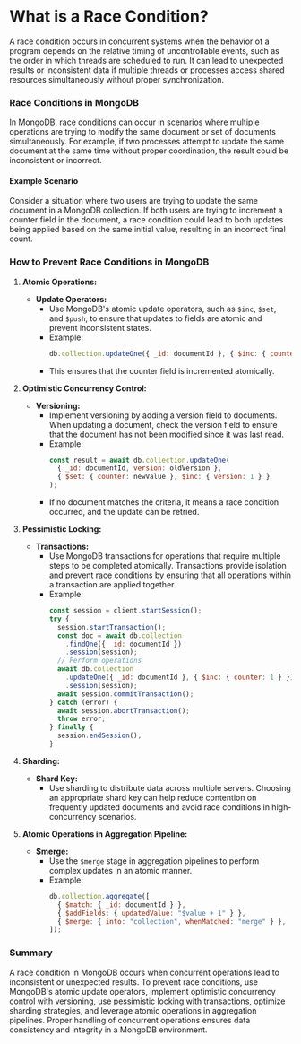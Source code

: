 # What is a Race Condition?

A race condition occurs in concurrent systems when the behavior of a program depends on the relative timing of uncontrollable events, such as the order in which threads are scheduled to run. It can lead to unexpected results or inconsistent data if multiple threads or processes access shared resources simultaneously without proper synchronization.

### Race Conditions in MongoDB

In MongoDB, race conditions can occur in scenarios where multiple operations are trying to modify the same document or set of documents simultaneously. For example, if two processes attempt to update the same document at the same time without proper coordination, the result could be inconsistent or incorrect.

#### Example Scenario

Consider a situation where two users are trying to update the same document in a MongoDB collection. If both users are trying to increment a counter field in the document, a race condition could lead to both updates being applied based on the same initial value, resulting in an incorrect final count.

### How to Prevent Race Conditions in MongoDB

1. **Atomic Operations:**

   - **Update Operators:**
     - Use MongoDB's atomic update operators, such as `$inc`, `$set`, and `$push`, to ensure that updates to fields are atomic and prevent inconsistent states.
     - Example:
       ```javascript
       db.collection.updateOne({ _id: documentId }, { $inc: { counter: 1 } });
       ```
     - This ensures that the counter field is incremented atomically.

2. **Optimistic Concurrency Control:**

   - **Versioning:**
     - Implement versioning by adding a version field to documents. When updating a document, check the version field to ensure that the document has not been modified since it was last read.
     - Example:
       ```javascript
       const result = await db.collection.updateOne(
         { _id: documentId, version: oldVersion },
         { $set: { counter: newValue }, $inc: { version: 1 } }
       );
       ```
     - If no document matches the criteria, it means a race condition occurred, and the update can be retried.

3. **Pessimistic Locking:**

   - **Transactions:**
     - Use MongoDB transactions for operations that require multiple steps to be completed atomically. Transactions provide isolation and prevent race conditions by ensuring that all operations within a transaction are applied together.
     - Example:
       ```javascript
       const session = client.startSession();
       try {
         session.startTransaction();
         const doc = await db.collection
           .findOne({ _id: documentId })
           .session(session);
         // Perform operations
         await db.collection
           .updateOne({ _id: documentId }, { $inc: { counter: 1 } })
           .session(session);
         await session.commitTransaction();
       } catch (error) {
         await session.abortTransaction();
         throw error;
       } finally {
         session.endSession();
       }
       ```

4. **Sharding:**

   - **Shard Key:**
     - Use sharding to distribute data across multiple servers. Choosing an appropriate shard key can help reduce contention on frequently updated documents and avoid race conditions in high-concurrency scenarios.

5. **Atomic Operations in Aggregation Pipeline:**
   - **$merge:**
     - Use the `$merge` stage in aggregation pipelines to perform complex updates in an atomic manner.
     - Example:
       ```javascript
       db.collection.aggregate([
         { $match: { _id: documentId } },
         { $addFields: { updatedValue: "$value + 1" } },
         { $merge: { into: "collection", whenMatched: "merge" } },
       ]);
       ```

### Summary

A race condition in MongoDB occurs when concurrent operations lead to inconsistent or unexpected results. To prevent race conditions, use MongoDB's atomic update operators, implement optimistic concurrency control with versioning, use pessimistic locking with transactions, optimize sharding strategies, and leverage atomic operations in aggregation pipelines. Proper handling of concurrent operations ensures data consistency and integrity in a MongoDB environment.
